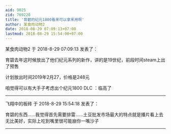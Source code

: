 ```yaml
---
aid: 9025
zid: 769220
title: '育碧的纪元1800看来可以拿来用啊'
author: 某食肉动物2
date: 2018-08-29 07:09:13+07:00
lastmod: 2018-08-29 15:54:00+07:00
---
```


某食肉动物2 于 2018-8-29 07:09:13 发表了：

育碧去年这时候放出了他们纪元系列的新作，讲的是19世纪，前段时间steam上出了预售

计划放出时间2019年2月27，价格是248元

咱觉得可以有大手子考虑出个纪元1800 DLC ：临高了

---------

飞翔中的板砖 于 2018-8-29 15:54:18 发表了：

育碧的东西……我觉得首先需要排雷……土豆批发市场最大的特点就是播片看上去无比美好，实际上吃到嘴里很可能崩你一嘴沙子

---------

